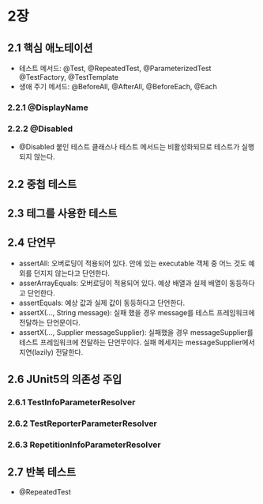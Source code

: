 # 2장

## 2.1 핵심 애노테이션
- 테스트 메서드: @Test, @RepeatedTest, @ParameterizedTest @TestFactory, @TestTemplate
- 생애 주기 메서드: @BeforeAll, @AfterAll, @BeforeEach, @Each

### 2.2.1 @DisplayName
### 2.2.2 @Disabled
- @Disabled 붙인 테스트 클래스나 테스트 메서드는 비활성화되므로 테스트가 실행되지 않는다.

## 2.2 중첩 테스트

## 2.3 테그를 사용한 테스트

## 2.4 단언무
- assertAll: 오버로딩이 적용되어 있다. 안에 있는 executable 객체 중 어느 것도 예외를 던지지 않는다고 단언한다.
- asserArrayEquals: 오버로딩이 적용되어 있다. 예상 배열과 실제 배열이 동등하다고 단언한다.
- assertEquals: 예상 값과 실제 값이 동등하다고 단언한다.
- assertX(..., String message): 실패 했을 경우 message를 테스트 프레임워크에 전달하는 단언문이다.
- assertX(..., Supplier<String> messageSupplier): 실패했을 경우 messageSupplier를 테스트 프레임워크에 전달하는 단언무이다. 실패 메세지는 messageSupplier에서 지연(lazily) 전달한다.

## 2.6 JUnit5의 의존성 주입
### 2.6.1 TestInfoParameterResolver
### 2.6.2 TestReporterParameterResolver
### 2.6.3 RepetitionInfoParameterResolver

## 2.7 반복 테스트
- @RepeatedTest